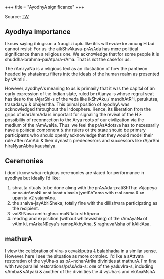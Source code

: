 +++
title = "AyodhyA significance"
+++

Source: [TW](https://twitter.com/blog_supplement/status/1743124565281096051)

## Ayodhya importance
I know saying things on a fraught topic like this will evoke ire among H but cannot resist: For us, the aikShvAkava-prAsAda has more political significance than a religious one. We acknowledge that for some people it is shuddha-brahma-parAtpara-rAma. That is not the case for us.

The rAmayaNa is a religious text as an illustration of how the pantheon headed by shatakratu filters into the ideals of the human realm as presented by vAlmIki.

However, ayodhyA's meaning to us is primarily that it was the capital of an early expression of the Indian state, ruled by rAjanya-s whose regnal seat has ties to the rAjarShi-s of the veda like ikShvAku,/ mandhAtR^i, purukutsa, trasadasyu & bhajeratha. This primal position of ayodhyA was acknowledged throughout the Indosphere. Hence, its liberation from the grips of marUnmAda is important for signaling the revival of the H & possibility of reconnection to the Arya roots of our civilization via the medium of the rAmAyaNa. Thus, we feel the prAsAdotsva has to necessarily have a political component & the rulers of the state should be primary participants who should openly acknowledge that they would model their rule after rAmAdi & their dynastic predecessors and successors like rAjarShi hiraNyanAbha kaushalya.

## Ceremonies
I don't know what religious ceremonies are slated for performance in ayodhya but ideally I'd like: 

1.  shrauta rituals to be done along with the prAsAda-pratiShTha:  vAjapeya or sautrAmaNi or at least a basic jyotiShToma with real soma & an upanIta v2 yajamAna.
2. the shaiva-jayAbhiSheka; totally fine with the dillIshvara participating as the recipient. 
3. vaiShNava amitraghna-maNDala-sthApana. 
4. reading and exposition (without whitewashing) of the rAmAyaNa of vAlmIki, mArkaNDeya's ramopAkhyAna, & raghuvaMsha of kAlidAsa.


## mathurA
I view the celebration of vIra-s devakIputra & balabhadra in a similar sense. However, here I see the situation as more complex. I'd like a sAttvata restoration of the vyUha-s as pA~ncharAtrika divinities at mathurA. 
I'm fine with two parallel restorations/prAsAda-s: one of the yaduvIra-s, including sAmba& sAtyaki & another of the divinities the 4 vyUha-s and ekAnaMshA
